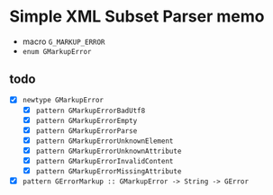 Simple XML Subset Parser memo
=============================

* macro `G_MARKUP_ERROR`
* `enum GMarkupError`

todo
----

* [x] `newtype GMarkupError`
	+ [x] `pattern GMarkupErrorBadUtf8`
	+ [x] `pattern GMarkupErrorEmpty`
	+ [x] `pattern GMarkupErrorParse`
	+ [x] `pattern GMarkupErrorUnknownElement`
	+ [x] `pattern GMarkupErrorUnknownAttribute`
	+ [x] `pattern GMarkupErrorInvalidContent`
	+ [x] `pattern GMarkupErrorMissingAttribute`
* [x] `pattern GErrorMarkup :: GMarkupError -> String -> GError`
